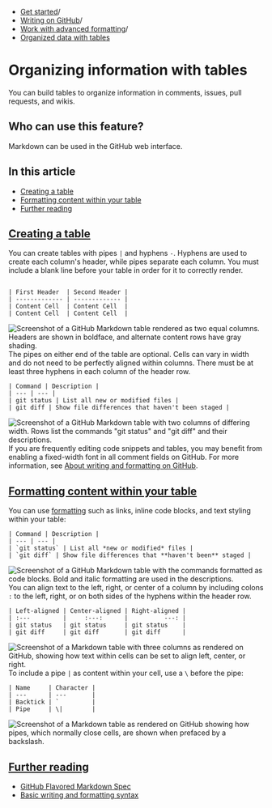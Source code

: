   * [Get started](https://docs.github.com/en/get-started "Get started")/
  * [Writing on GitHub](https://docs.github.com/en/get-started/writing-on-github "Writing on GitHub")/
  * [Work with advanced formatting](https://docs.github.com/en/get-started/writing-on-github/working-with-advanced-formatting "Work with advanced formatting")/
  * [Organized data with tables](https://docs.github.com/en/get-started/writing-on-github/working-with-advanced-formatting/organizing-information-with-tables "Organized data with tables")


# Organizing information with tables
You can build tables to organize information in comments, issues, pull requests, and wikis.
## Who can use this feature?
Markdown can be used in the GitHub web interface.
## In this article
  * [Creating a table](https://docs.github.com/en/get-started/writing-on-github/working-with-advanced-formatting/organizing-information-with-tables#creating-a-table)
  * [Formatting content within your table](https://docs.github.com/en/get-started/writing-on-github/working-with-advanced-formatting/organizing-information-with-tables#formatting-content-within-your-table)
  * [Further reading](https://docs.github.com/en/get-started/writing-on-github/working-with-advanced-formatting/organizing-information-with-tables#further-reading)


## [Creating a table](https://docs.github.com/en/get-started/writing-on-github/working-with-advanced-formatting/organizing-information-with-tables#creating-a-table)
You can create tables with pipes `|` and hyphens `-`. Hyphens are used to create each column's header, while pipes separate each column. You must include a blank line before your table in order for it to correctly render.
```

| First Header  | Second Header |
| ------------- | ------------- |
| Content Cell  | Content Cell  |
| Content Cell  | Content Cell  |

```

![Screenshot of a GitHub Markdown table rendered as two equal columns. Headers are shown in boldface, and alternate content rows have gray shading.](https://docs.github.com/assets/cb-15898/images/help/writing/table-basic-rendered.png)
The pipes on either end of the table are optional.
Cells can vary in width and do not need to be perfectly aligned within columns. There must be at least three hyphens in each column of the header row.
```
| Command | Description |
| --- | --- |
| git status | List all new or modified files |
| git diff | Show file differences that haven't been staged |

```

![Screenshot of a GitHub Markdown table with two columns of differing width. Rows list the commands "git status" and "git diff" and their descriptions.](https://docs.github.com/assets/cb-21415/images/help/writing/table-varied-columns-rendered.png)
If you are frequently editing code snippets and tables, you may benefit from enabling a fixed-width font in all comment fields on GitHub. For more information, see [About writing and formatting on GitHub](https://docs.github.com/en/get-started/writing-on-github/getting-started-with-writing-and-formatting-on-github/about-writing-and-formatting-on-github#enabling-fixed-width-fonts-in-the-editor).
## [Formatting content within your table](https://docs.github.com/en/get-started/writing-on-github/working-with-advanced-formatting/organizing-information-with-tables#formatting-content-within-your-table)
You can use [formatting](https://docs.github.com/en/get-started/writing-on-github/getting-started-with-writing-and-formatting-on-github/basic-writing-and-formatting-syntax) such as links, inline code blocks, and text styling within your table:
```
| Command | Description |
| --- | --- |
| `git status` | List all *new or modified* files |
| `git diff` | Show file differences that **haven't been** staged |

```

![Screenshot of a GitHub Markdown table with the commands formatted as code blocks. Bold and italic formatting are used in the descriptions.](https://docs.github.com/assets/cb-24419/images/help/writing/table-inline-formatting-rendered.png)
You can align text to the left, right, or center of a column by including colons `:` to the left, right, or on both sides of the hyphens within the header row.
```
| Left-aligned | Center-aligned | Right-aligned |
| :---         |     :---:      |          ---: |
| git status   | git status     | git status    |
| git diff     | git diff       | git diff      |

```

![Screenshot of a Markdown table with three columns as rendered on GitHub, showing how text within cells can be set to align left, center, or right.](https://docs.github.com/assets/cb-17422/images/help/writing/table-aligned-text-rendered.png)
To include a pipe `|` as content within your cell, use a `\` before the pipe:
```
| Name     | Character |
| ---      | ---       |
| Backtick | `         |
| Pipe     | \|        |

```

![Screenshot of a Markdown table as rendered on GitHub showing how pipes, which normally close cells, are shown when prefaced by a backslash.](https://docs.github.com/assets/cb-9735/images/help/writing/table-escaped-character-rendered.png)
## [Further reading](https://docs.github.com/en/get-started/writing-on-github/working-with-advanced-formatting/organizing-information-with-tables#further-reading)
  * [GitHub Flavored Markdown Spec](https://github.github.com/gfm/)
  * [Basic writing and formatting syntax](https://docs.github.com/en/get-started/writing-on-github/getting-started-with-writing-and-formatting-on-github/basic-writing-and-formatting-syntax)


